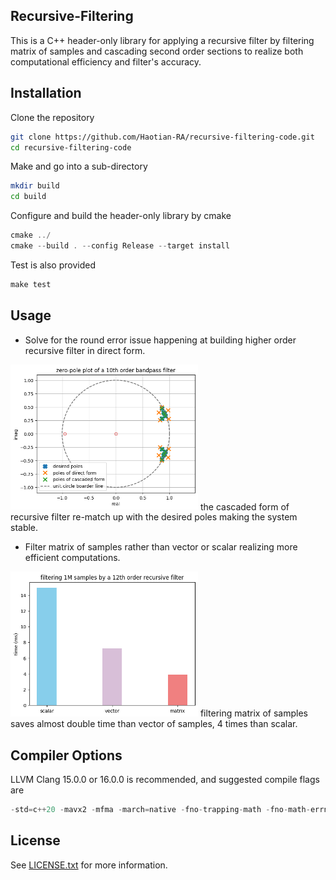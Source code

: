 ## Recursive-Filtering
This is a C++ header-only library for applying a recursive filter by filtering matrix of samples and cascading second order sections to realize both computational efficiency and filter's accuracy.

<!-- INSTALLATION -->
## Installation
Clone the repository 
   ```sh
   git clone https://github.com/Haotian-RA/recursive-filtering-code.git
   cd recursive-filtering-code
   ```
Make and go into a sub-directory
   ```sh
   mkdir build
   cd build
   ```
Configure and build the header-only library by cmake
   ```js
   cmake ../
   cmake --build . --config Release --target install
   ```
Test is also provided
   ```js
   make test
   ``` 
   
<!-- USAGE -->
## Usage
* Solve for the round error issue happening at building higher order recursive filter in direct form.

<img src="https://github.com/Haotian-RA/recursive-filtering-2-24/blob/main/figures/round_error_zp_plot.png?raw=true" width="300" /> 
the cascaded form of recursive filter re-match up with the desired poles making the system stable.

* Filter matrix of samples rather than vector or scalar realizing more efficient computations.
<img src="https://github.com/Haotian-RA/recursive-filtering-2-24/blob/main/figures/real_time_filtering.png?raw=true" width="300" /> 
filtering matrix of samples saves almost double time than vector of samples, 4 times than scalar.

<!-- COMPILER and COMPILE FLAGS RECOMMENDATION -->
## Compiler Options
LLVM Clang 15.0.0 or 16.0.0 is recommended, and suggested compile flags are 
   ```js
   -std=c++20 -mavx2 -mfma -march=native -fno-trapping-math -fno-math-errno -O3 
   ``` 

<!-- LICENSE -->
## License
See [LICENSE.txt](https://github.com/Haotian-RA/recursive-filtering-code/blob/main/LICENSE) for more information.
